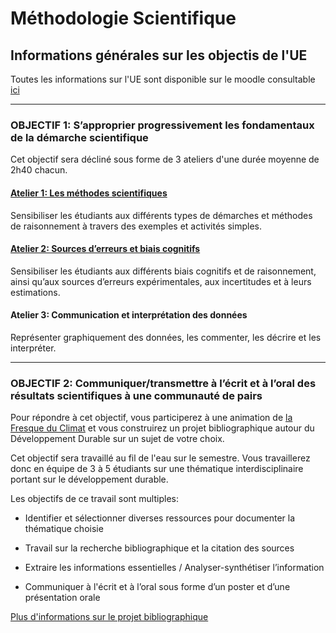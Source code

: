 # Méthodologie Scientifique

## Informations générales sur les objectis de l'UE

Toutes les informations sur l'UE sont disponible sur le moodle consultable [ici](https://moodle1.u-bordeaux.fr/course/view.php?id=8779)

---

### OBJECTIF 1: S’approprier progressivement les fondamentaux de la démarche scientifique

Cet objectif sera décliné sous forme de 3 ateliers d'une durée moyenne de 2h40 chacun.

<div class="effet_atelier">

#### [Atelier 1: Les méthodes scientifiques](Ateliers/Atelier1.md)

Sensibiliser les étudiants aux différents types de démarches et méthodes de raisonnement à travers des exemples et activités simples.

</div>

<div class="exemple_atelier">

#### [Atelier 2: Sources d’erreurs et biais cognitifs](Ateliers/Atelier2.md)

Sensibiliser les étudiants aux différents biais cognitifs et de raisonnement, ainsi qu’aux sources d’erreurs expérimentales, aux incertitudes et à leurs estimations.

</div>

<div class="alerte">

#### Atelier 3: Communication et interprétation des données

Représenter graphiquement des données, les commenter, les décrire et les interpréter.

</div>

---

### OBJECTIF 2:  Communiquer/transmettre à l’écrit et à l’oral des résultats scientifiques à une communauté de pairs

Pour répondre à cet objectif, vous participerez à une animation de [la Fresque du Climat](https://fresqueduclimat.org/) et vous construirez un projet bibliographique autour du Développement Durable sur un sujet de votre choix.

Cet objectif sera travaillé au fil de l'eau sur le semestre.
Vous travaillerez donc en équipe de 3 à 5 étudiants sur une thématique interdisciplinaire portant sur le développement durable.

Les objectifs de ce travail sont multiples:

- Identifier et sélectionner diverses ressources pour documenter la thématique choisie

- Travail sur la recherche bibliographique et la citation des sources

- Extraire les informations essentielles / Analyser-synthétiser l’information

- Communiquer à l'écrit et à l’oral sous forme d’un poster et d’une présentation orale

[Plus d'informations sur le projet bibliographique](Projet.md)
